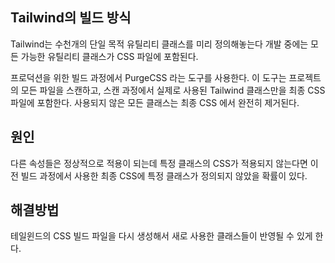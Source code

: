 ## Tailwind의 빌드 방식 

Tailwind는 수천개의 단일 목적 유틸리티 클래스를 미리 정의해놓는다
개발 중에는 모든 가능한 유틸리티 클래스가 CSS 파일에 포함된다.

프로덕션을 위한 빌드 과정에서 PurgeCSS 라는 도구를 사용한다.
이 도구는 프로젝트의 모든 파일을 스캔하고, 스캔 과정에서 실제로 사용된 Tailwind 클래스만을 최종 CSS 파일에 포함한다.
사용되지 않은 모든 클래스는 최종 CSS 에서 완전히 제거된다.

## 원인 

다른 속성들은 정상적으로 적용이 되는데 특정 클래스의 CSS가 적용되지 않는다면 이전 빌드 과정에서 사용한 최종 CSS에 특정 클래스가 정의되지 않았을 확률이 있다. 

## 해결방법 

테일윈드의 CSS 빌드 파일을 다시 생성해서 새로 사용한 클래스들이 반영될 수 있게 한다.

